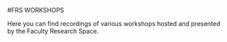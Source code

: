 #FRS WORKSHOPS

Here you can find recordings of various workshops hosted and presented by the Faculty Research Space.

